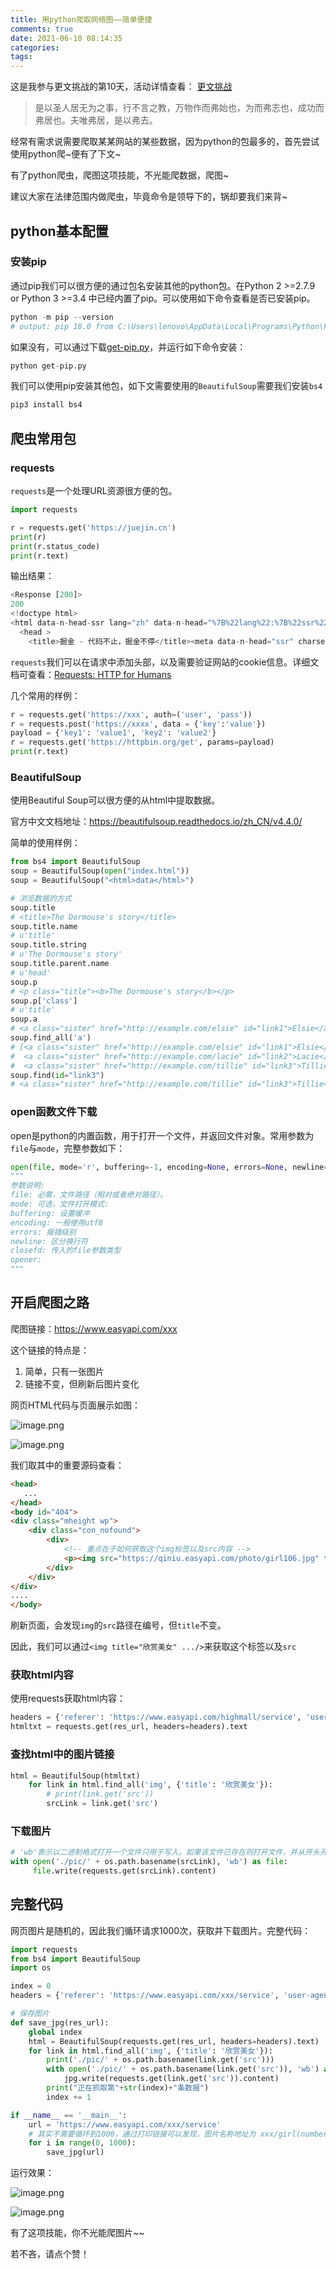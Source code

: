 ```yaml
---
title: 用python爬取网络图——简单便捷
comments: true
date: 2021-06-10 08:14:35
categories:
tags:
---
```


这是我参与更文挑战的第10天，活动详情查看： [更文挑战](https://juejin.cn/post/6967194882926444557)

> 是以圣人居无为之事，行不言之教，万物作而弗始也，为而弗志也，成功而弗居也。夫唯弗居，是以弗去。

经常有需求说需要爬取某某网站的某些数据，因为python的包最多的，首先尝试使用python爬~便有了下文~

有了python爬虫，爬图这项技能，不光能爬数据，爬图~

建议大家在法律范围内做爬虫，毕竟命令是领导下的，锅却要我们来背~

## python基本配置

### 安装pip

通过pip我们可以很方便的通过包名安装其他的python包。在Python 2 >=2.7.9 or Python 3 >=3.4 中已经内置了pip。可以使用如下命令查看是否已安装pip。

```python
python -m pip --version
# output: pip 18.0 from C:\Users\lenovo\AppData\Local\Programs\Python\Python36\lib\site-packages\pip (python 3.6)
```

如果没有，可以通过下载[get-pip.py](https://bootstrap.pypa.io/get-pip.py)，并运行如下命令安装：

```python
python get-pip.py
```

我们可以使用pip安装其他包，如下文需要使用的`BeautifulSoup`需要我们安装`bs4`

```python
pip3 install bs4
```

## 爬虫常用包

### requests

`requests`是一个处理URL资源很方便的包。

```python
import requests

r = requests.get('https://juejin.cn')
print(r)
print(r.status_code)
print(r.text)
```

输出结果：

```python
<Response [200]>
200
<!doctype html>
<html data-n-head-ssr lang="zh" data-n-head="%7B%22lang%22:%7B%22ssr%22:%22zh%22%7D%7D">
  <head >
    <title>掘金 - 代码不止，掘金不停</title><meta data-n-head="ssr" charset="utf-8"><meta data-n-head="ssr" name="viewport" content="width=device-width, initial-scale=1, user-scalable=no, viewport-fit=cover"><meta data-n-head="ssr" name="apple-itu......
```

`requests`我们可以在请求中添加头部，以及需要验证网站的cookie信息。详细文档可查看：[Requests: HTTP for Humans](https://docs.python-requests.org/en/latest/)

几个常用的样例：

```python
r = requests.get('https://xxx', auth=('user', 'pass'))
r = requests.post('https://xxxx', data = {'key':'value'})
payload = {'key1': 'value1', 'key2': 'value2'}
r = requests.get('https://httpbin.org/get', params=payload)
print(r.text)
```

### BeautifulSoup

使用Beautiful Soup可以很方便的从html中提取数据。

官方中文文档地址：https://beautifulsoup.readthedocs.io/zh_CN/v4.4.0/

简单的使用样例：

```python
from bs4 import BeautifulSoup
soup = BeautifulSoup(open("index.html"))
soup = BeautifulSoup("<html>data</html>")

# 浏览数据的方式
soup.title
# <title>The Dormouse's story</title>
soup.title.name
# u'title'
soup.title.string
# u'The Dormouse's story'
soup.title.parent.name
# u'head'
soup.p
# <p class="title"><b>The Dormouse's story</b></p>
soup.p['class']
# u'title'
soup.a
# <a class="sister" href="http://example.com/elsie" id="link1">Elsie</a>
soup.find_all('a')
# [<a class="sister" href="http://example.com/elsie" id="link1">Elsie</a>,
#  <a class="sister" href="http://example.com/lacie" id="link2">Lacie</a>,
#  <a class="sister" href="http://example.com/tillie" id="link3">Tillie</a>]
soup.find(id="link3")
# <a class="sister" href="http://example.com/tillie" id="link3">Tillie</a>
```

### open函数文件下载

open是python的内置函数，用于打开一个文件，并返回文件对象。常用参数为`file`与`mode`，完整参数如下：

```python
open(file, mode='r', buffering=-1, encoding=None, errors=None, newline=None, closefd=True, opener=None)
"""
参数说明:
file: 必需，文件路径（相对或者绝对路径）。
mode: 可选，文件打开模式:
buffering: 设置缓冲
encoding: 一般使用utf8
errors: 报错级别
newline: 区分换行符
closefd: 传入的file参数类型
opener:
"""
```

## 开启爬图之路

爬图链接：https://www.easyapi.com/xxx

这个链接的特点是：

1. 简单，只有一张图片
2. 链接不变，但刷新后图片变化

网页HTML代码与页面展示如图：

![image.png](https://p6-juejin.byteimg.com/tos-cn-i-k3u1fbpfcp/233d9a233d7c4ae3bde3d98b948acd28~tplv-k3u1fbpfcp-watermark.image)

![image.png](https://p1-juejin.byteimg.com/tos-cn-i-k3u1fbpfcp/6033874c28524f9e86471a6529426f0b~tplv-k3u1fbpfcp-watermark.image)

我们取其中的重要源码查看：

```html
<head>
   ...
</head>
<body id="404">
<div class="mheight wp">
    <div class="con_nofound">
        <div>
            <!-- 重点在于如何获取这个img标签以及src内容 -->
            <p><img src="https://qiniu.easyapi.com/photo/girl106.jpg" title="欣赏美女" width="600"></p>
        </div>
    </div>
</div>
....
</body>
```

刷新页面，会发现`img`的`src`路径在编号，但`title`不变。

因此，我们可以通过`<img title="欣赏美女" .../>`来获取这个标签以及`src`

### 获取html内容

使用requests获取html内容：

```python
headers = {'referer': 'https://www.easyapi.com/highmall/service', 'user-agent': 'Mozilla/5.0 (Windows NT 10.0; WOW64; rv:47.0) Gecko/20100101 Firefox/47.0'}
htmltxt = requests.get(res_url, headers=headers).text
```

### 查找html中的图片链接

```python
html = BeautifulSoup(htmltxt)
    for link in html.find_all('img', {'title': '欣赏美女'}):
        # print(link.get('src'))
        srcLink = link.get('src')
```

### 下载图片

```python
# 'wb'表示以二进制格式打开一个文件只用于写入。如果该文件已存在则打开文件，并从开头开始编辑，即原有内容会被删除。如果该文件不存在，创建新文件。一般用于非文本文件如图片等。
with open('./pic/' + os.path.basename(srcLink), 'wb') as file:
     file.write(requests.get(srcLink).content)
```

## 完整代码

网页图片是随机的，因此我们循环请求1000次，获取并下载图片。完整代码：

```python
import requests
from bs4 import BeautifulSoup
import os

index = 0
headers = {'referer': 'https://www.easyapi.com/xxx/service', 'user-agent': 'Mozilla/5.0 (Windows NT 10.0; WOW64; rv:47.0) Gecko/20100101 Firefox/47.0'}

# 保存图片
def save_jpg(res_url):
    global index
    html = BeautifulSoup(requests.get(res_url, headers=headers).text)
    for link in html.find_all('img', {'title': '欣赏美女'}):
        print('./pic/' + os.path.basename(link.get('src')))
        with open('./pic/' + os.path.basename(link.get('src')), 'wb') as jpg:
            jpg.write(requests.get(link.get('src')).content)
        print("正在抓取第"+str(index)+"条数据")
        index += 1

if __name__ == '__main__':
    url = 'https://www.easyapi.com/xxx/service'
    # 其实不需要循环到1000，通过打印链接可以发现，图片名称地址为 xxx/girl(number).jpg，优化方向可以舍弃获取html再获取图片链接
    for i in range(0, 1000):
        save_jpg(url)

```

运行效果：

![image.png](https://p6-juejin.byteimg.com/tos-cn-i-k3u1fbpfcp/2d971bee684f4f98b66f47ca5af43dcd~tplv-k3u1fbpfcp-watermark.image)

![image.png](https://p1-juejin.byteimg.com/tos-cn-i-k3u1fbpfcp/a702ea06ca56491b907bd1c5de7f84a1~tplv-k3u1fbpfcp-watermark.image)



有了这项技能，你不光能爬图片~~

若不吝，请点个赞！

